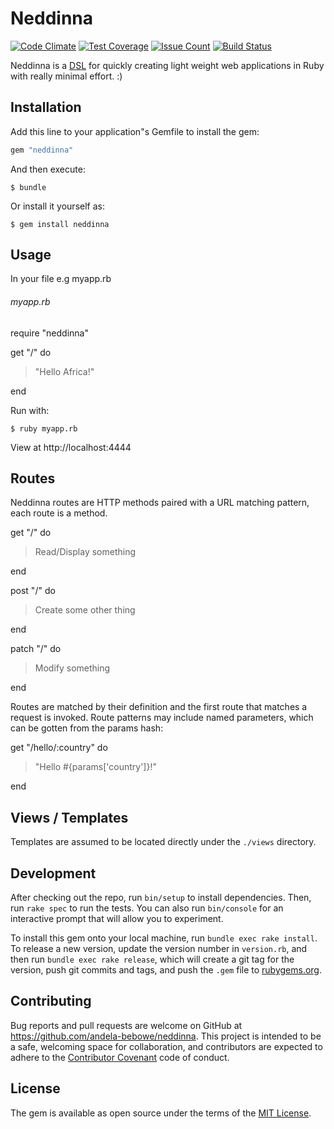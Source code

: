 # Neddinna
[![Code Climate](https://codeclimate.com/github/andela-bebowe/neddinna/badges/gpa.svg)](https://codeclimate.com/github/andela-bebowe/neddinna)
[![Test Coverage](https://codeclimate.com/github/andela-bebowe/neddinna/badges/coverage.svg)](https://codeclimate.com/github/andela-bebowe/neddinna/coverage)
[![Issue Count](https://codeclimate.com/github/andela-bebowe/neddinna/badges/issue_count.svg)](https://codeclimate.com/github/andela-bebowe/neddinna)
[![Build Status](https://travis-ci.org/andela-bebowe/neddinna.svg?branch=master)](https://travis-ci.org/andela-bebowe/neddinna)

Neddinna is a [DSL](http://en.wikipedia.org/wiki/Domain-specific_language) for quickly creating light weight web applications in Ruby with really minimal effort. :)

## Installation

Add this line to your application"s Gemfile to install the gem:

```ruby
gem "neddinna"
```

And then execute:

    $ bundle

Or install it yourself as:

    $ gem install neddinna

## Usage

In your file e.g myapp.rb

###### myapp.rb

require "neddinna"

get "/" do

>"Hello Africa!"

end

Run with:

    $ ruby myapp.rb

View at http://localhost:4444

## Routes

Neddinna routes are HTTP methods paired with a URL matching pattern, each route is a method.

get "/" do
> Read/Display something

end

post "/" do
> Create some other thing

end

patch "/" do
> Modify something

end

Routes are matched by their definition and the first route that matches a request is invoked.
Route patterns may include named parameters, which can be gotten from the params hash:

get "/hello/:country" do
>"Hello #{params['country']}!"

end

## Views / Templates

Templates are assumed to be located directly under the `./views` directory.

## Development

After checking out the repo, run `bin/setup` to install dependencies. Then, run `rake spec` to run the tests. You can also run `bin/console` for an interactive prompt that will allow you to experiment.

To install this gem onto your local machine, run `bundle exec rake install`. To release a new version, update the version number in `version.rb`, and then run `bundle exec rake release`, which will create a git tag for the version, push git commits and tags, and push the `.gem` file to [rubygems.org](https://rubygems.org).

## Contributing

Bug reports and pull requests are welcome on GitHub at https://github.com/andela-bebowe/neddinna. This project is intended to be a safe, welcoming space for collaboration, and contributors are expected to adhere to the [Contributor Covenant](contributor-covenant.org) code of conduct.


## License

The gem is available as open source under the terms of the [MIT License](http://opensource.org/licenses/MIT).
